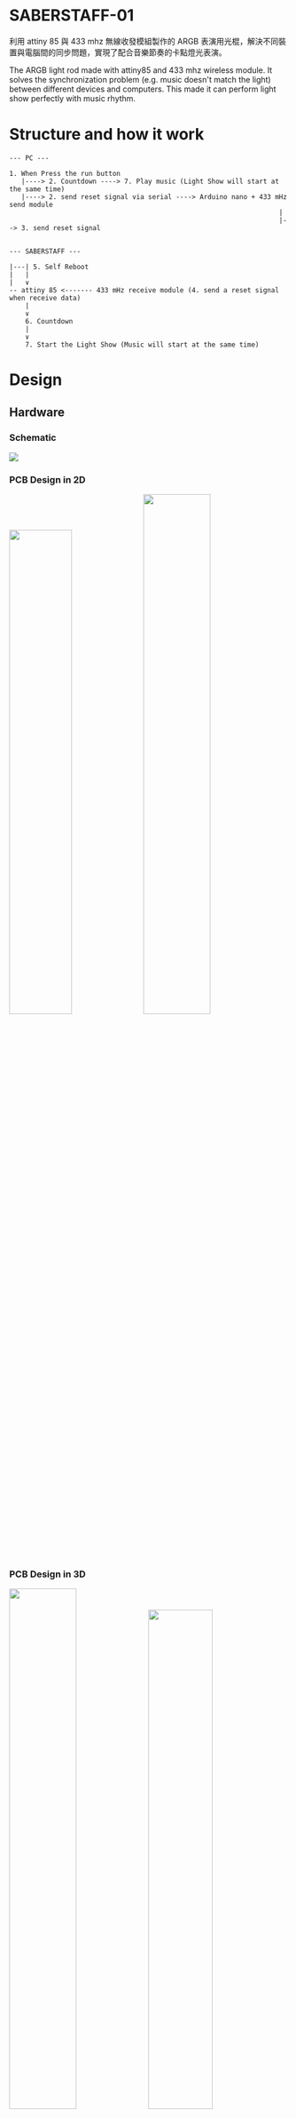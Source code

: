 # SABERSTAFF-01

利用 attiny 85 與 433 mhz 無線收發模組製作的 ARGB 表演用光棍，解決不同裝置與電腦間的同步問題，實現了配合音樂節奏的卡點燈光表演。

The ARGB light rod made with attiny85 and 433 mhz wireless module. It solves the synchronization problem (e.g. music doesn't match the light) between different devices and computers. This made it can perform light show perfectly with music rhythm.

# Structure and how it work

```
--- PC ---

1. When Press the run button 
   |----> 2. Countdown ----> 7. Play music (Light Show will start at the same time)
   |----> 2. send reset signal via serial ----> Arduino nano + 433 mHz send module
                                                                    |
                                                                    |--> 3. send reset signal


--- SABERSTAFF ---

|---| 5. Self Reboot
|   |
|   ∨
-- attiny 85 <------- 433 mHz receive module (4. send a reset signal when receive data)
    |
    ∨
    6. Countdown
    |
    ∨
    7. Start the Light Show (Music will start at the same time)

```


# Design
## Hardware
### Schematic
![](./Pictures/PCB%20Design/circuit.png)

### PCB Design in 2D
<img src="./Pictures/PCB%20Design/2D-01.png"  width="47.3%">
<img src="./Pictures/PCB%20Design/2D-02.png"  width="49%">

### PCB Design in 3D
<img src="./Pictures/PCB%20Design/3D-01.png"  width="49%">
<img src="./Pictures/PCB%20Design/3D-02.png"  width="48%">

### Real PCB 
<img src="./Pictures/PCB%20Design/real0.jpg"  width="44.4%">
<img src="./Pictures/PCB%20Design/real1.jpg"  width="25%">
<img src="./Pictures/PCB%20Design/real2.jpg"  width="25%">

## Software

* Folder - PcControlArduino
  * python_control_arduino.py - control arduino via serial and control music playing at the same time.
* Folder - 433mhzDataSender_nano_ver
  * 433mhzDataSender_nano_ver.ino - the sender's code
* Folder - v1.3_simple_attiny_ver
  * v1.3_simple_attiny_ver.ino - main code of the rod, include self-reboot and how to recieve data.
  * music_data.h - can set delay_time, what style you like and how long the style will persist.
  * others - light sytle library and relative codes.

# Demo
![](./Pictures/Demo/short.gif) 

<img src="./Pictures/Demo/end.png"  width="480">

Full video :

https://youtu.be/G6jGiNdFs2k

# Where the dream begins...

Before I made the first verison of light rod, we use glow stick in the light show. Glow stick is heavy, expensive and not bright enough. To slove these problems, I decided to invent a thing that can do better and have many style. So here it comes.

In 2020, the first design was born. It made up of metal rod, plastic bottle and lots of items. It is bright enough, have many light style , but can't sychronize with each other. This made the light a little bit messy. Soon, because deadline is coming, this issue had been postponed.

Although the orignal design is beautiful, it is actually heavy and fragile. Often, I need to spend a lot of time to fix it. So the new design is needed. Pictures below is the orignal verion.

### The First design

<img src="./Pictures/PCB%20Design/TheBeginning/d1.jpg"  width="30%">
<img src="./Pictures/PCB%20Design/TheBeginning/d2.jpg"  width="19%">
<img src="./Pictures/PCB%20Design/TheBeginning/d3.jpg"  width="19%">
<img src="./Pictures/PCB%20Design/TheBeginning/d4.jpg"  width="30%">

### The finished product
<img src="./Pictures/PCB%20Design/TheBeginning/finished.jpg"  width="40%">

### The Show 
<img src="./Pictures/PCB%20Design/TheBeginning/show.jpg"  width="70%">

### How it broke
<img src="./Pictures/PCB%20Design/TheBeginning/broke.jpg"  width="40%">

